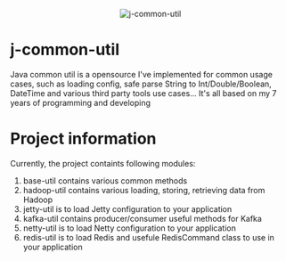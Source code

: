 <p align="center">
  <img src="http://www.yogawithkatrina.com/blog/wp-content/uploads/2010/05/2010taipeiexpo.jpg" alt="j-common-util"/>
</p>

# j-common-util
Java common util is a opensource I've implemented for common usage cases, such as loading config, safe parse String to Int/Double/Boolean, DateTime and various third party tools use cases... It's all based on my 7 years of programming and developing

# Project information
Currently, the project containts following modules:
 1) base-util contains various common methods
 2) hadoop-util contains various loading, storing, retrieving data from Hadoop
 3) jetty-util is to load Jetty configuration to your application
 4) kafka-util contains producer/consumer useful methods for Kafka
 5) netty-util is to load Netty configuration to your application
 6) redis-util is to load Redis and usefule RedisCommand class to use in your application
